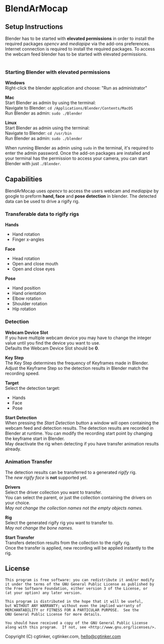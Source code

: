 # BlendArMocap <br>

## Setup Instructions<br>
Blender has to be started with **elevated permissions** in order to install the required packages _opencv_ and _mediapipe_ via the add-ons preferences. 
Internet connection is required to install the required packages. To access the webcam feed blender has to be started with elevated permissions.<br><br>


### Starting Blender with elevated permissions<br>

**Windows**<br>
Right-click the blender application and choose: "Run as administrator"<br>

**Mac**<br>
Start Blender as admin by using the terminal:<br>
Navigate to Blender: `cd /Applications/Blender/Contents/MacOS`<br>
Run Blender as admin: `sudo ./Blender`<br>

**Linux**<br>
Start Blender as admin using the terminal:<br>
Navigate to Blender: `cd /usr/bin`<br>
Run Blender as admin: `sudo ./blender`<br>

When running Blender as admin using `sudo` in the terminal, it's required to enter the admin password. 
Once the add-on packages are installed and your terminal has the permission to access your camera, you can start Blender with just `./Blender`.<br>

## Capabilities<br>
BlendArMocap uses _opencv_ to access the users webcam and _mediapipe_ by google to preform **hand, face** and **pose detection** in blender.
The detected data can be used to drive a rigify rig.<br>

### Transferable data to rigify rigs
**Hands**<br>
- Hand rotation
- Finger x-angles

**Face**<br>
- Head rotation
- Open and close mouth 
- Open and close eyes

**Pose**<br>
- Hand position
- Hand orientation
- Elbow rotation
- Shoulder rotation
- Hip rotation

### Detection<br>
**Webcam Device Slot**<br>
If you have multiple webcam device you may have to change the integer value until you find the device you want to use. <br>
Defaults the Webcam Device Slot should be **0**.

**Key Step**<br>
The Key Step determines the frequency of Keyframes made in Blender.
Adjust the Keyframe Step so the detection results in Blender match the recording speed. <br>

**Target**<br>
Select the detection target:
- Hands
- Face
- Pose

**Start Detection**<br>
When pressing the _Start Detection_ button a window will open containing the webcam feed and detection results.
The detection results are recorded in Blender at runtime. You can modify the recording start point by changing the keyframe start in Blender.<br>
May deactivate the rig when detecting if you have transfer animation results already.

### Animation Transfer<br>
The detection results can be transferred to a generated _rigify_ rig.<br>
The _new rigify face_ is **not** supported yet.<br>

**Drivers**<br>
Select the driver collection you want to transfer.<br>
You can select the parent, or just the collection containing the drivers on your choice.<br>
_May not change the collection names not the empty objects names._<br>

**Rig**<br>
Select the generated rigify rig you want to transfer to.<br>
_May not change the bone names._<br>

**Start Transfer**<br>
Transfers detection results from the collection to the rigify rig.<br>
Once the transfer is applied, new recording will be applied instantly to the rig.<br>

## License
    This program is free software: you can redistribute it and/or modify
    it under the terms of the GNU General Public License as published by
    the Free Software Foundation, either version 3 of the License, or
    (at your option) any later version.

    This program is distributed in the hope that it will be useful,
    but WITHOUT ANY WARRANTY; without even the implied warranty of
    MERCHANTABILITY or FITNESS FOR A PARTICULAR PURPOSE.  See the
    GNU General Public License for more details.

    You should have received a copy of the GNU General Public License
    along with this program.  If not, see <http://www.gnu.org/licenses/>.

Copyright (C) cgtinker, cgtinker.com, hello@cgtinker.com
